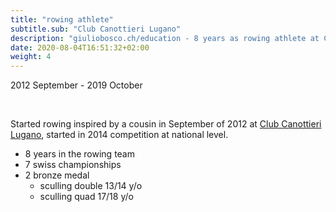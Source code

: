 ```yaml
---
title: "rowing athlete"
subtitle.sub: "Club Canottieri Lugano"
description: "giuliobosco.ch/education - 8 years as rowing athlete at Club Canottieri Lugano, at national level. 2 bronze medal at swiss championships"
date: 2020-08-04T16:51:32+02:00
weight: 4
---
```


2012 September - 2019 October

&nbsp;

Started rowing inspired by a cousin in September of 2012 at [Club Canottieri Lugano](https://www.clubcanottierilugano.com), started in 2014 competition at national level.

- 8 years in the rowing team
- 7 swiss championships
- 2 bronze medal
    - sculling double 13/14 y/o
    - sculling quad 17/18 y/o

